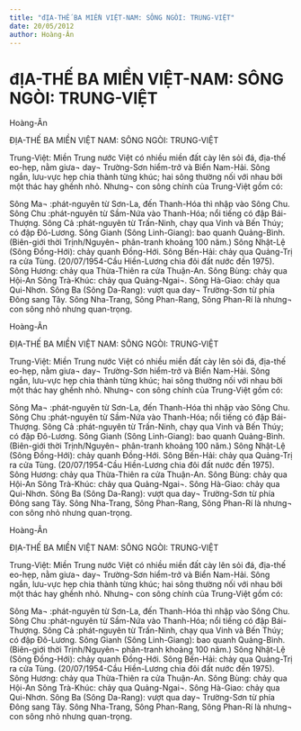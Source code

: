 ```yaml
---
title: "đỊA-THẾ BA MIỀN VIỆT-NAM: SÔNG NGÒI: TRUNG-VIỆT"
date: 20/05/2012
author: Hoàng-Ân
---
```


# đỊA-THẾ BA MIỀN VIỆT-NAM: SÔNG NGÒI: TRUNG-VIỆT

Hoàng-Ân

ĐỊA-THẾ BA MIỀN VIỆT NAM: SÔNG NGÒI: TRUNG-VIỆT


Trung-Việt:  Miền Trung nước Việt có nhiều miền đất cày lên sỏi đá, địa-thế eo-hẹp, nằm giưa¬ day¬ Trường-Sơn hiểm-trở và Biển Nam-Hải. Sông ngắn, lưu-vực hẹp chia thành từng khúc; hai sông thường nối với nhau bởi một thác hay ghềnh nhỏ.  Nhưng¬ con sông chính của Trung-Việt gồm có:

Sông Ma¬ :phát-nguyên từ Sơn-La, đến Thanh-Hóa thì nhập vào Sông Chu.
Sông Chu  :phát-nguyên từ Sầm-Nứa vào Thanh-Hóa; nổi tiếng có đập Bái-Thượng.
Sông Cả    :phát-nguyên từ Trấn-Ninh, chạy qua Vinh và Bến Thúy; có đập Đô-Lương.
Sông Gianh (Sông Linh-Giang): bao quanh Quảng-Bình. (Biên-giới thời Trịnh/Nguyên¬ phân-tranh khoảng 100 năm.)
Sông Nhật-Lệ (Sông Đồng-Hới): chảy quanh Đồng-Hới.
Sông Bến-Hải: chảy qua Quảng-Trị ra cửa Tùng. (20/07/1954-Cầu Hiền-Lương chia đôi đất nước đến 1975).
Sông Hương: chảy qua Thừa-Thiên ra cửa Thuận-An.
Sông Bùng: chảy qua Hội-An
Sông Trà-Khúc: chảy qua Quảng-Ngai¬.
Sông Hà-Giao: chảy qua Qui-Nhơn.
Sông Ba (Sông Da-Rang): vượt qua day¬ Trường-Sơn từ phía Đông sang Tây.
Sông Nha-Trang, Sông Phan-Rang, Sông Phan-Rí là nhưng¬ con sông nhỏ nhưng quan-trọng.

Hoàng-Ân

ĐỊA-THẾ BA MIỀN VIỆT NAM: SÔNG NGÒI: TRUNG-VIỆT


Trung-Việt:  Miền Trung nước Việt có nhiều miền đất cày lên sỏi đá, địa-thế eo-hẹp, nằm giưa¬ day¬ Trường-Sơn hiểm-trở và Biển Nam-Hải. Sông ngắn, lưu-vực hẹp chia thành từng khúc; hai sông thường nối với nhau bởi một thác hay ghềnh nhỏ.  Nhưng¬ con sông chính của Trung-Việt gồm có:

Sông Ma¬ :phát-nguyên từ Sơn-La, đến Thanh-Hóa thì nhập vào Sông Chu.
Sông Chu  :phát-nguyên từ Sầm-Nứa vào Thanh-Hóa; nổi tiếng có đập Bái-Thượng.
Sông Cả    :phát-nguyên từ Trấn-Ninh, chạy qua Vinh và Bến Thúy; có đập Đô-Lương.
Sông Gianh (Sông Linh-Giang): bao quanh Quảng-Bình. (Biên-giới thời Trịnh/Nguyên¬ phân-tranh khoảng 100 năm.)
Sông Nhật-Lệ (Sông Đồng-Hới): chảy quanh Đồng-Hới.
Sông Bến-Hải: chảy qua Quảng-Trị ra cửa Tùng. (20/07/1954-Cầu Hiền-Lương chia đôi đất nước đến 1975).
Sông Hương: chảy qua Thừa-Thiên ra cửa Thuận-An.
Sông Bùng: chảy qua Hội-An
Sông Trà-Khúc: chảy qua Quảng-Ngai¬.
Sông Hà-Giao: chảy qua Qui-Nhơn.
Sông Ba (Sông Da-Rang): vượt qua day¬ Trường-Sơn từ phía Đông sang Tây.
Sông Nha-Trang, Sông Phan-Rang, Sông Phan-Rí là nhưng¬ con sông nhỏ nhưng quan-trọng.

Hoàng-Ân

ĐỊA-THẾ BA MIỀN VIỆT NAM: SÔNG NGÒI: TRUNG-VIỆT


Trung-Việt:  Miền Trung nước Việt có nhiều miền đất cày lên sỏi đá, địa-thế eo-hẹp, nằm giưa¬ day¬ Trường-Sơn hiểm-trở và Biển Nam-Hải. Sông ngắn, lưu-vực hẹp chia thành từng khúc; hai sông thường nối với nhau bởi một thác hay ghềnh nhỏ.  Nhưng¬ con sông chính của Trung-Việt gồm có:

Sông Ma¬ :phát-nguyên từ Sơn-La, đến Thanh-Hóa thì nhập vào Sông Chu.
Sông Chu  :phát-nguyên từ Sầm-Nứa vào Thanh-Hóa; nổi tiếng có đập Bái-Thượng.
Sông Cả    :phát-nguyên từ Trấn-Ninh, chạy qua Vinh và Bến Thúy; có đập Đô-Lương.
Sông Gianh (Sông Linh-Giang): bao quanh Quảng-Bình. (Biên-giới thời Trịnh/Nguyên¬ phân-tranh khoảng 100 năm.)
Sông Nhật-Lệ (Sông Đồng-Hới): chảy quanh Đồng-Hới.
Sông Bến-Hải: chảy qua Quảng-Trị ra cửa Tùng. (20/07/1954-Cầu Hiền-Lương chia đôi đất nước đến 1975).
Sông Hương: chảy qua Thừa-Thiên ra cửa Thuận-An.
Sông Bùng: chảy qua Hội-An
Sông Trà-Khúc: chảy qua Quảng-Ngai¬.
Sông Hà-Giao: chảy qua Qui-Nhơn.
Sông Ba (Sông Da-Rang): vượt qua day¬ Trường-Sơn từ phía Đông sang Tây.
Sông Nha-Trang, Sông Phan-Rang, Sông Phan-Rí là nhưng¬ con sông nhỏ nhưng quan-trọng.
